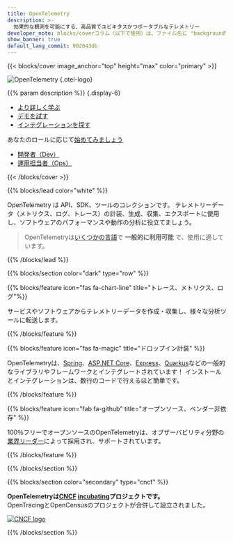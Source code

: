 ```yaml
---
title: OpenTelemetry
description: >-
  効果的な観測を可能にする、高品質でユビキタスかつポータブルなテレメトリー
developer_note: blocks/coverコラム（以下で使用）は、ファイル名に "background" を含む画像ファイルを背景画像として使用します。
show_banner: true
default_lang_commit: 902043db
---
```


<div class="d-none"><a rel="me" href="https://fosstodon.org/@opentelemetry"></a></div>

{{< blocks/cover image_anchor="top" height="max" color="primary" >}}

<!-- prettier-ignore -->
![OpenTelemetry](/img/logos/opentelemetry-horizontal-color.svg)
{.otel-logo}

<!-- prettier-ignore -->
{{% param description %}}
{.display-6}

<div class="l-primary-buttons mt-5">

- [より詳しく学ぶ](/docs/what-is-opentelemetry/)
- [デモを試す](/docs/demo/)
- [インテグレーションを探す](/ecosystem/integrations)

</div>

<div class="h3 mt-4">
あなたのロールに応じて<a class="text-secondary" href="/docs/getting-started/">始めてみましょう</a>
</div>
<div class="l-get-started-buttons">

- [開発者（Dev）](/docs/getting-started/dev/)
- [運用担当者（Ops）](/docs/getting-started/ops/)

</div>
{{< /blocks/cover >}}

{{% blocks/lead color="white" %}}

OpenTelemetry は API、SDK、ツールのコレクションです。
テレメトリーデータ（メトリクス、ログ、トレース）の計装、生成、収集、エクスポートに使用し、ソフトウェアのパフォーマンスや動作の分析に役立てましょう。

> OpenTelemetryは[いくつかの言語](/docs/languages/)で **一般的に利用可能** で、使用に適しています。

{{% /blocks/lead %}}

{{% blocks/section color="dark" type="row" %}}

{{% blocks/feature icon="fas fa-chart-line" title="トレース、メトリクス、ログ"%}}

サービスやソフトウェアからテレメトリーデータを作成・収集し、様々な分析ツールに転送します。

{{% /blocks/feature %}}

{{% blocks/feature icon="fas fa-magic" title="ドロップイン計装" %}}

OpenTelemetryは、[Spring](https://spring.io)、[ASP.NET Core](https://docs.microsoft.com/aspnet/core)、[Express](https://expressjs.com)、[Quarkus](https://quarkus.io)などの一般的なライブラリやフレームワークとインテグレートされています！
インストールとインテグレーションは、数行のコードで行えるほど簡単です。

{{% /blocks/feature %}}

{{% blocks/feature icon="fab fa-github" title="オープンソース、ベンダー非依存" %}}

100％フリーでオープンソースのOpenTelemetryは、オブザーバビリティ分野の[業界リーダー](/ecosystem/vendors/)によって採用され、サポートされています。

{{% /blocks/feature %}}

{{% /blocks/section %}}

{{% blocks/section color="secondary" type="cncf" %}}

**OpenTelemetryは[CNCF][] [incubating][]プロジェクトです。**<br>OpenTracingとOpenCensusのプロジェクトが合併して設立されました。

[![CNCF logo][]][cncf]

[cncf]: https://cncf.io
[cncf logo]: /img/logos/cncf-white.svg
[incubating]: https://www.cncf.io/projects/

{{% /blocks/section %}}
